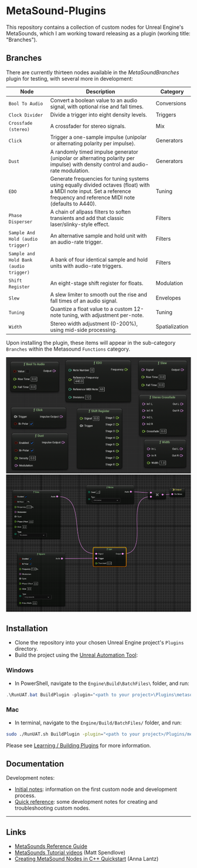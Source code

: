 # MetaSound-Plugins 
This repository contains a collection of custom nodes for Unreal Engine's MetaSounds, which I am working toward releasing as a plugin (working title: "Branches").

## Branches
There are currently thirteen nodes available in the *MetaSoundBranches* plugin for testing, with several more in development:

| Node                                | Description                                                                                                         | Category              |
|-------------------------------------|---------------------------------------------------------------------------------------------------------------------|-----------------------|
| `Bool To Audio`                     | Convert a boolean value to an audio signal, with optional rise and fall times.                                      | Conversions     |
| `Clock Divider`                     | Divide a trigger into eight density levels.                                                                         | Triggers      |
| `Crossfade (stereo)`                | A crossfader for stereo signals.                                                                                    | Mix        |
| `Click`                             | Trigger a one-sample impulse (unipolar or alternating polarity per impulse).                                                  | Generators      |
| `Dust`                              | A randomly timed impulse generator (unipolar or alternating polarity per impulse) with density control and audio-rate modulation. | Generators           |
| `EDO`                               | Generate frequencies for tuning systems using equally divided octaves (float) with a MIDI note input. Set a reference frequency and reference MIDI note (defaults to A440). | Tuning  |
| `Phase Disperser`                   | A chain of allpass filters to soften transients and add that classic laser/slinky-style effect.                      | Filters               |
| `Sample And Hold (audio trigger)`   | An alternative sample and hold unit with an audio-rate trigger.                                                     | Filters |
| `Sample and Hold Bank (audio trigger)` | A bank of four identical sample and hold units with audio-rate triggers.                                            | Filters  |
| `Shift Register`                    | An eight-stage shift register for floats.                                                                           | Modulation  |
| `Slew`                              | A slew limiter to smooth out the rise and fall times of an audio signal.                                             | Envelopes     |
| `Tuning`                            | Quantize a float value to a custom 12-note tuning, with adjustment per-note.                                         | Tuning   |
| `Width`                             | Stereo width adjustment (0-200%), using mid-side processing.                                                        | Spatialization        |

Upon installing the plugin, these items will appear in the sub-category `Branches` within the Metasound `Functions` category.

![Screenshot of a selection of custom nodes in Metasound, as listed in the table above](./docs/nodes.png)
![Signal flow in a MetaSound Source showing a sample and hold node connected to two audio sources, controlling the volume of a white noise generator.](./docs/SaH_demo.png)

## Installation
- Clone the repository into your chosen Unreal Engine project's `Plugins` directory.
- Build the project using the [Unreal Automation Tool](https://dev.epicgames.com/documentation/en-us/unreal-engine/unreal-automation-tool-for-unreal-engine):
### Windows
- In PowerShell, navigate to the `Engine\Build\BatchFiles\` folder, and run: 
```PowerShell
.\RunUAT.bat BuildPlugin -plugin="<path to your project>\Plugins\metasound-plugins\MetasoundBranches.uplugin" -package="<path to your project>\Plugins\metasound-plugins\MetasoundBranches.uplugin"
```
### Mac
- In terminal, navigate to the `Engine/Build/BatchFiles/` folder, and run: 
```Bash
sudo ./RunUAT.sh BuildPlugin -plugin="<path to your project>/Plugins/metasound-plugins/MetasoundBranches.uplugin" -package="<path to your project>/Plugins/metasound-plugins/MetasoundBranches.uplugin"
```

Please see [Learning / Building Plugins](https://dev.epicgames.com/community/learning/tutorials/qz93/unreal-engine-building-plugins) for more information.

## Documentation
Development notes:
- [Initial notes](./docs/README.md): information on the first custom node and development process.
- [Quick reference](./docs/quick_reference.md): some development notes for creating and troubleshooting custom nodes. 

---

## Links
- [MetaSounds Reference Guide](https://dev.epicgames.com/documentation/en-us/unreal-engine/metasounds-reference-guide-in-unreal-engine)
- [MetaSounds Tutorial videos](https://dev.epicgames.com/community/learning/recommended-community-tutorial/Kw7l/unreal-engine-metasounds) (Matt Spendlove)
- [Creating MetaSound Nodes in C++ Quickstart](https://dev.epicgames.com/community/learning/tutorials/ry7p/unreal-engine-creating-metasound-nodes-in-c-quickstart) (Anna Lantz)